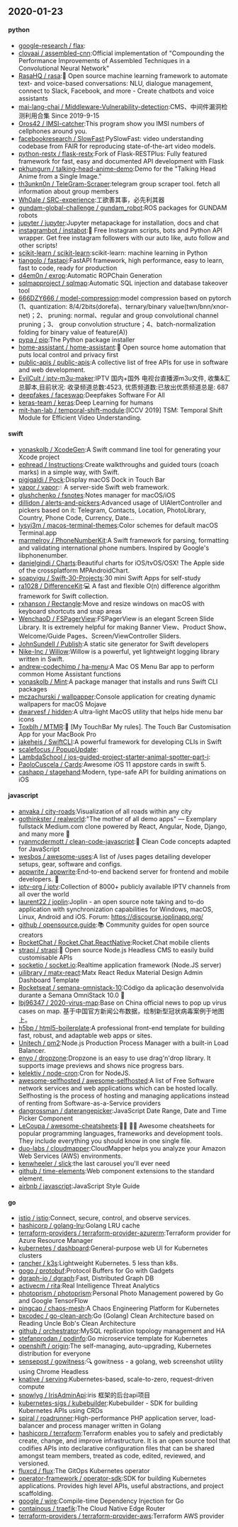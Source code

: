 ## 2020-01-23

#### python
* [google-research / flax](https://github.com/google-research/flax):
* [clovaai / assembled-cnn](https://github.com/clovaai/assembled-cnn):Official implementation of "Compounding the Performance Improvements of Assembled Techniques in a Convolutional Neural Network"
* [RasaHQ / rasa](https://github.com/RasaHQ/rasa):💬
Open source machine learning framework to automate text- and voice-based conversations: NLU, dialogue management, connect to Slack, Facebook, and more - Create chatbots and voice assistants
* [mai-lang-chai / Middleware-Vulnerability-detection](https://github.com/mai-lang-chai/Middleware-Vulnerability-detection):CMS、中间件漏洞检测利用合集 Since 2019-9-15
* [Oros42 / IMSI-catcher](https://github.com/Oros42/IMSI-catcher):This program show you IMSI numbers of cellphones around you.
* [facebookresearch / SlowFast](https://github.com/facebookresearch/SlowFast):PySlowFast: video understanding codebase from FAIR for reproducing state-of-the-art video models.
* [python-restx / flask-restx](https://github.com/python-restx/flask-restx):Fork of Flask-RESTPlus: Fully featured framework for fast, easy and documented API development with Flask
* [pkhungurn / talking-head-anime-demo](https://github.com/pkhungurn/talking-head-anime-demo):Demo for the "Talking Head Anime from a Single Image."
* [th3unkn0n / TeleGram-Scraper](https://github.com/th3unkn0n/TeleGram-Scraper):telegram group scraper tool. fetch all information about group members
* [Wh0ale / SRC-experience](https://github.com/Wh0ale/SRC-experience):工欲善其事，必先利其器
* [gundam-global-challenge / gundam_robot](https://github.com/gundam-global-challenge/gundam_robot):ROS packages for GUNDAM robots
* [jupyter / jupyter](https://github.com/jupyter/jupyter):Jupyter metapackage for installation, docs and chat
* [instagrambot / instabot](https://github.com/instagrambot/instabot):🐙
Free Instagram scripts, bots and Python API wrapper. Get free instagram followers with our auto like, auto follow and other scripts!
* [scikit-learn / scikit-learn](https://github.com/scikit-learn/scikit-learn):scikit-learn: machine learning in Python
* [tiangolo / fastapi](https://github.com/tiangolo/fastapi):FastAPI framework, high performance, easy to learn, fast to code, ready for production
* [d4em0n / exrop](https://github.com/d4em0n/exrop):Automatic ROPChain Generation
* [sqlmapproject / sqlmap](https://github.com/sqlmapproject/sqlmap):Automatic SQL injection and database takeover tool
* [666DZY666 / model-compression](https://github.com/666DZY666/model-compression):model compression based on pytorch (1、quantization: 8/4/2bits(dorefa)、ternary/binary value(twn/bnn/xnor-net)；2、 pruning: normal、regular and group convolutional channel pruning；3、 group convolution structure；4、batch-normalization folding for binary value of feature(A))
* [pypa / pip](https://github.com/pypa/pip):The Python package installer
* [home-assistant / home-assistant](https://github.com/home-assistant/home-assistant):🏡
Open source home automation that puts local control and privacy first
* [public-apis / public-apis](https://github.com/public-apis/public-apis):A collective list of free APIs for use in software and web development.
* [EvilCult / iptv-m3u-maker](https://github.com/EvilCult/iptv-m3u-maker):IPTV 国内+国外 电视台直播源m3u文件, 收集&汇总脚本,目前状况: 收录频道总数:4523, 优质频道数:已放出优质频道总是: 687
* [deepfakes / faceswap](https://github.com/deepfakes/faceswap):Deepfakes Software For All
* [keras-team / keras](https://github.com/keras-team/keras):Deep Learning for humans
* [mit-han-lab / temporal-shift-module](https://github.com/mit-han-lab/temporal-shift-module):[ICCV 2019] TSM: Temporal Shift Module for Efficient Video Understanding.

#### swift
* [yonaskolb / XcodeGen](https://github.com/yonaskolb/XcodeGen):A Swift command line tool for generating your Xcode project
* [ephread / Instructions](https://github.com/ephread/Instructions):Create walkthroughs and guided tours (coach marks) in a simple way, with Swift.
* [pigigaldi / Pock](https://github.com/pigigaldi/Pock):Display macOS Dock in Touch Bar
* [vapor / vapor](https://github.com/vapor/vapor):💧
A server-side Swift web framework.
* [glushchenko / fsnotes](https://github.com/glushchenko/fsnotes):Notes manager for macOS/iOS
* [dillidon / alerts-and-pickers](https://github.com/dillidon/alerts-and-pickers):Advanced usage of UIAlertController and pickers based on it: Telegram, Contacts, Location, PhotoLibrary, Country, Phone Code, Currency, Date...
* [lysyi3m / macos-terminal-themes](https://github.com/lysyi3m/macos-terminal-themes):Color schemes for default macOS Terminal.app
* [marmelroy / PhoneNumberKit](https://github.com/marmelroy/PhoneNumberKit):A Swift framework for parsing, formatting and validating international phone numbers. Inspired by Google's libphonenumber.
* [danielgindi / Charts](https://github.com/danielgindi/Charts):Beautiful charts for iOS/tvOS/OSX! The Apple side of the crossplatform MPAndroidChart.
* [soapyigu / Swift-30-Projects](https://github.com/soapyigu/Swift-30-Projects):30 mini Swift Apps for self-study
* [ra1028 / DifferenceKit](https://github.com/ra1028/DifferenceKit):💻
A fast and flexible O(n) difference algorithm framework for Swift collection.
* [rxhanson / Rectangle](https://github.com/rxhanson/Rectangle):Move and resize windows on macOS with keyboard shortcuts and snap areas
* [WenchaoD / FSPagerView](https://github.com/WenchaoD/FSPagerView):FSPagerView is an elegant Screen Slide Library. It is extremely helpful for making Banner View、Product Show、Welcome/Guide Pages、Screen/ViewController Sliders.
* [JohnSundell / Publish](https://github.com/JohnSundell/Publish):A static site generator for Swift developers
* [Nike-Inc / Willow](https://github.com/Nike-Inc/Willow):Willow is a powerful, yet lightweight logging library written in Swift.
* [andrew-codechimp / ha-menu](https://github.com/andrew-codechimp/ha-menu):A Mac OS Menu Bar app to perform common Home Assistant functions
* [yonaskolb / Mint](https://github.com/yonaskolb/Mint):A package manager that installs and runs Swift CLI packages
* [mczachurski / wallpapper](https://github.com/mczachurski/wallpapper):Console application for creating dynamic wallpapers for macOS Mojave
* [dwarvesf / hidden](https://github.com/dwarvesf/hidden):A ultra-light MacOS utility that helps hide menu bar icons
* [Toxblh / MTMR](https://github.com/Toxblh/MTMR):🌟
[My TouchBar My rules]. The Touch Bar Customisation App for your MacBook Pro
* [jakeheis / SwiftCLI](https://github.com/jakeheis/SwiftCLI):A powerful framework for developing CLIs in Swift
* [scalefocus / PopupUpdate](https://github.com/scalefocus/PopupUpdate):
* [LambdaSchool / ios-guided-project-starter-animal-spotter-part-i](https://github.com/LambdaSchool/ios-guided-project-starter-animal-spotter-part-i):
* [PaoloCuscela / Cards](https://github.com/PaoloCuscela/Cards):Awesome iOS 11 appstore cards in swift 5.
* [cashapp / stagehand](https://github.com/cashapp/stagehand):Modern, type-safe API for building animations on iOS

#### javascript
* [anvaka / city-roads](https://github.com/anvaka/city-roads):Visualization of all roads within any city
* [gothinkster / realworld](https://github.com/gothinkster/realworld):"The mother of all demo apps" — Exemplary fullstack Medium.com clone powered by React, Angular, Node, Django, and many more
🏅
* [ryanmcdermott / clean-code-javascript](https://github.com/ryanmcdermott/clean-code-javascript):🛁
Clean Code concepts adapted for JavaScript
* [wesbos / awesome-uses](https://github.com/wesbos/awesome-uses):A list of /uses pages detailing developer setups, gear, software and configs.
* [appwrite / appwrite](https://github.com/appwrite/appwrite):End-to-end backend server for frontend and mobile developers.
🚀
* [iptv-org / iptv](https://github.com/iptv-org/iptv):Collection of 8000+ publicly available IPTV channels from all over the world
* [laurent22 / joplin](https://github.com/laurent22/joplin):Joplin - an open source note taking and to-do application with synchronization capabilities for Windows, macOS, Linux, Android and iOS. Forum: https://discourse.joplinapp.org/
* [github / opensource.guide](https://github.com/github/opensource.guide):📚
Community guides for open source creators
* [RocketChat / Rocket.Chat.ReactNative](https://github.com/RocketChat/Rocket.Chat.ReactNative):Rocket.Chat mobile clients
* [strapi / strapi](https://github.com/strapi/strapi):🚀
Open source Node.js Headless CMS to easily build customisable APIs
* [socketio / socket.io](https://github.com/socketio/socket.io):Realtime application framework (Node.JS server)
* [uilibrary / matx-react](https://github.com/uilibrary/matx-react):Matx React Redux Material Design Admin Dashboard Template
* [Rocketseat / semana-omnistack-10](https://github.com/Rocketseat/semana-omnistack-10):Código da aplicação desenvolvida durante a Semana OmniStack 10.0
🚀
* [lbj96347 / 2020-virus-map](https://github.com/lbj96347/2020-virus-map):Base on China official news to pop up virus cases on map. 基于中国官方新闻公布数据，绘制新型冠状病毒案例于地图上。
* [h5bp / html5-boilerplate](https://github.com/h5bp/html5-boilerplate):A professional front-end template for building fast, robust, and adaptable web apps or sites.
* [Unitech / pm2](https://github.com/Unitech/pm2):Node.js Production Process Manager with a built-in Load Balancer.
* [enyo / dropzone](https://github.com/enyo/dropzone):Dropzone is an easy to use drag'n'drop library. It supports image previews and shows nice progress bars.
* [kelektiv / node-cron](https://github.com/kelektiv/node-cron):Cron for NodeJS.
* [awesome-selfhosted / awesome-selfhosted](https://github.com/awesome-selfhosted/awesome-selfhosted):A list of Free Software network services and web applications which can be hosted locally. Selfhosting is the process of hosting and managing applications instead of renting from Software-as-a-Service providers
* [dangrossman / daterangepicker](https://github.com/dangrossman/daterangepicker):JavaScript Date Range, Date and Time Picker Component
* [LeCoupa / awesome-cheatsheets](https://github.com/LeCoupa/awesome-cheatsheets):👩‍💻
👨‍💻
Awesome cheatsheets for popular programming languages, frameworks and development tools. They include everything you should know in one single file.
* [duo-labs / cloudmapper](https://github.com/duo-labs/cloudmapper):CloudMapper helps you analyze your Amazon Web Services (AWS) environments.
* [kenwheeler / slick](https://github.com/kenwheeler/slick):the last carousel you'll ever need
* [github / time-elements](https://github.com/github/time-elements):Web component extensions to the standard <time> element.
* [airbnb / javascript](https://github.com/airbnb/javascript):JavaScript Style Guide

#### go
* [istio / istio](https://github.com/istio/istio):Connect, secure, control, and observe services.
* [hashicorp / golang-lru](https://github.com/hashicorp/golang-lru):Golang LRU cache
* [terraform-providers / terraform-provider-azurerm](https://github.com/terraform-providers/terraform-provider-azurerm):Terraform provider for Azure Resource Manager
* [kubernetes / dashboard](https://github.com/kubernetes/dashboard):General-purpose web UI for Kubernetes clusters
* [rancher / k3s](https://github.com/rancher/k3s):Lightweight Kubernetes. 5 less than k8s.
* [gogo / protobuf](https://github.com/gogo/protobuf):Protocol Buffers for Go with Gadgets
* [dgraph-io / dgraph](https://github.com/dgraph-io/dgraph):Fast, Distributed Graph DB
* [activecm / rita](https://github.com/activecm/rita):Real Intelligence Threat Analytics
* [photoprism / photoprism](https://github.com/photoprism/photoprism):Personal Photo Management powered by Go and Google TensorFlow
* [pingcap / chaos-mesh](https://github.com/pingcap/chaos-mesh):A Chaos Engineering Platform for Kubernetes
* [bxcodec / go-clean-arch](https://github.com/bxcodec/go-clean-arch):Go (Golang) Clean Architecture based on Reading Uncle Bob's Clean Architecture
* [github / orchestrator](https://github.com/github/orchestrator):MySQL replication topology management and HA
* [stefanprodan / podinfo](https://github.com/stefanprodan/podinfo):Go microservice template for Kubernetes
* [openshift / origin](https://github.com/openshift/origin):The self-managing, auto-upgrading, Kubernetes distribution for everyone
* [sensepost / gowitness](https://github.com/sensepost/gowitness):🔍
gowitness - a golang, web screenshot utility using Chrome Headless
* [knative / serving](https://github.com/knative/serving):Kubernetes-based, scale-to-zero, request-driven compute
* [snowlyg / IrisAdminApi](https://github.com/snowlyg/IrisAdminApi):iris 框架的后台api项目
* [kubernetes-sigs / kubebuilder](https://github.com/kubernetes-sigs/kubebuilder):Kubebuilder - SDK for building Kubernetes APIs using CRDs
* [spiral / roadrunner](https://github.com/spiral/roadrunner):High-performance PHP application server, load-balancer and process manager written in Golang
* [hashicorp / terraform](https://github.com/hashicorp/terraform):Terraform enables you to safely and predictably create, change, and improve infrastructure. It is an open source tool that codifies APIs into declarative configuration files that can be shared amongst team members, treated as code, edited, reviewed, and versioned.
* [fluxcd / flux](https://github.com/fluxcd/flux):The GitOps Kubernetes operator
* [operator-framework / operator-sdk](https://github.com/operator-framework/operator-sdk):SDK for building Kubernetes applications. Provides high level APIs, useful abstractions, and project scaffolding.
* [google / wire](https://github.com/google/wire):Compile-time Dependency Injection for Go
* [containous / traefik](https://github.com/containous/traefik):The Cloud Native Edge Router
* [terraform-providers / terraform-provider-aws](https://github.com/terraform-providers/terraform-provider-aws):Terraform AWS provider
